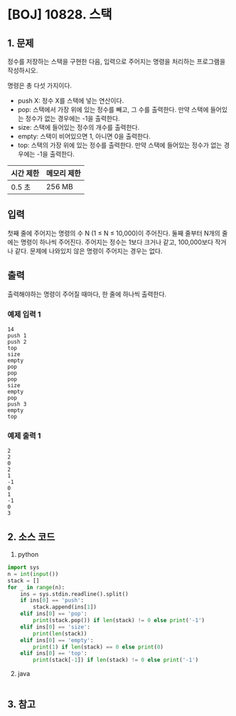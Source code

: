 # [BOJ] 10828. 스택

## 1. 문제

정수를 저장하는 스택을 구현한 다음, 입력으로 주어지는 명령을 처리하는 프로그램을 작성하시오.

명령은 총 다섯 가지이다.

- push X: 정수 X를 스택에 넣는 연산이다.
- pop: 스택에서 가장 위에 있는 정수를 빼고, 그 수를 출력한다. 만약 스택에 들어있는 정수가 없는 경우에는 -1을 출력한다.
- size: 스택에 들어있는 정수의 개수를 출력한다.
- empty: 스택이 비어있으면 1, 아니면 0을 출력한다.
- top: 스택의 가장 위에 있는 정수를 출력한다. 만약 스택에 들어있는 정수가 없는 경우에는 -1을 출력한다.


| 시간 제한 | 메모리 제한 |
|:------|:-------| 
| 0.5 초 | 256 MB |


## 입력

첫째 줄에 주어지는 명령의 수 N (1 ≤ N ≤ 10,000)이 주어진다. 둘째 줄부터 N개의 줄에는 명령이 하나씩 주어진다. 주어지는 정수는 1보다 크거나 같고, 100,000보다 작거나 같다. 문제에 나와있지 않은 명령이 주어지는 경우는 없다.


## 출력

출력해야하는 명령이 주어질 때마다, 한 줄에 하나씩 출력한다.

### 예제 입력 1

```
14
push 1
push 2
top
size
empty
pop
pop
pop
size
empty
pop
push 3
empty
top
```

### 예제 출력 1

```
2
2
0
2
1
-1
0
1
-1
0
3
```


## 2. 소스 코드

1. python

```python
import sys
n = int(input())
stack = []
for _ in range(n):
    ins = sys.stdin.readline().split()
    if ins[0] == 'push':
        stack.append(ins[1])
    elif ins[0] == 'pop':
        print(stack.pop()) if len(stack) != 0 else print('-1')
    elif ins[0] == 'size':
        print(len(stack))
    elif ins[0] == 'empty':
        print(1) if len(stack) == 0 else print(0)
    elif ins[0] == 'top':
        print(stack[-1]) if len(stack) != 0 else print('-1')
```

2. java

```java

```


## 3. 참고

```

```



